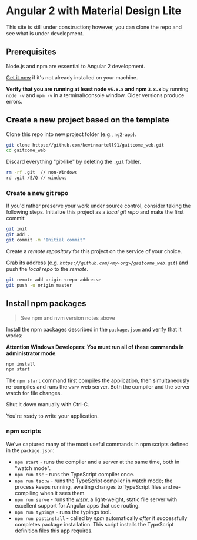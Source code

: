 # Angular 2 with Material Design Lite

This site is still under construction; however, you can clone the repo and see what is under development.

## Prerequisites

Node.js and npm are essential to Angular 2 development.

<a href="https://docs.npmjs.com/getting-started/installing-node" target="_blank"
title="Installing Node.js and updating npm">Get it now</a>
if it's not already installed on your machine.

**Verify that you are running at least node `v5.x.x` and npm `3.x.x`**
by running `node -v` and `npm -v` in a terminal/console window.
Older versions produce errors.

## Create a new project based on the template

Clone this repo into new project folder (e.g., `ng2-app`).
```bash
git clone https://github.com/kevinmartell91/gaitcome_web.git
cd gaitcome_web
```

Discard everything "git-like" by deleting the `.git` folder.
```bash
rm -rf .git  // non-Windows
rd .git /S/Q // windows
```

### Create a new git repo

If you'd rather preserve your work under source control, consider taking the following steps.
Initialize this project as a *local git repo* and make the first commit:
```bash
git init
git add .
git commit -m "Initial commit"
```

Create a *remote repository* for this project on the service of your choice.

Grab its address (e.g. *`https://github.com/<my-org>/gaitcome_web.git`*) and push the *local repo* to the *remote*.
```bash
git remote add origin <repo-address>
git push -u origin master
```

## Install npm packages

> See npm and nvm version notes above

Install the npm packages described in the `package.json` and verify that it works:

**Attention Windows Developers:  You must run all of these commands in administrator mode**.

```bash
npm install
npm start
```

The `npm start` command first compiles the application,
then simultaneously re-compiles and runs the `wsrv` web server.
Both the compiler and the server watch for file changes.

Shut it down manually with Ctrl-C.

You're ready to write your application.

### npm scripts

We've captured many of the most useful commands in npm scripts defined in the `package.json`:

* `npm start` - runs the compiler and a server at the same time, both in "watch mode".
* `npm run tsc` - runs the TypeScript compiler once.
* `npm run tsc:w` - runs the TypeScript compiler in watch mode; the process keeps running, awaiting changes to TypeScript files and re-compiling when it sees them.
* `npm run serve` - runs the [wsrv](https://www.npmjs.com/package/wsrv), a light-weight, static file server with excellent support for Angular apps that use routing.
* `npm run typings` - runs the typings tool.
* `npm run postinstall` - called by *npm* automatically *after* it successfully completes package installation. This script installs the TypeScript definition files this app requires.
